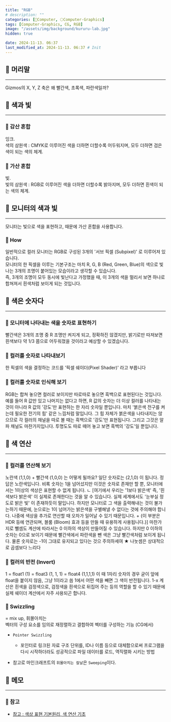 ```yaml
---
title: "RGB"
# description: ""
categories: [💫Computer, 🌕Computer-Graphics]
tags: [Computer-Graphics, CG, RGB]
image: "/assets/img/background/kururu-lab.jpg"
hidden: true

date: 2024-11-13. 06:37
last_modified_at: 2024-11-13. 06:37 # Init
---
```


## 💫 머리말

---

Gizmos의 X, Y, Z 축은 왜 빨간색, 초록색, 파란색일까?  

## 💫 색과 빛

---

### 🫧 감산 혼합

잉크.  
색의 삼원색 : CMYK로 이루어진 색을 더하면 더할수록 어두워지며, 모두 더하면 검은색이 되는 색의 체계.  

### 🫧 가산 혼합

빛.  
빛의 삼원색 : RGB로 이루어진 색을 더하면 더할수록 밝아지며, 모두 더하면 흰색이 되는 색의 체계.  

## 💫 모니터의 색과 빛

---

모니터는 빛으로 색을 표현하고, 때문에 가산 혼합을 사용합니다.  

### 🫧 How

일반적으로 컬러 모니터는 RGB로 구성된 3개의 '서브 픽셀 (Subpixel)' 로 이루어져 있습니다.  
모니터의 한 픽셀을 이루는 기본구조는 마치 R, G, B (Red, Green, Blue)의 색으로 빛나는 3개의 조명이 붙어있는 모습이라고 생각할 수 있습니다.  
즉, 3개의 조명이 모두 동시에 빛난다고 가정했을 때, 이 3개의 색을 멀리서 보면 하나로 합쳐져서 흰색처럼 보이게 되는 것입니다.  

## 💫 색은 숫자다

---

### 🫧 모니터에 나타내는 색을 숫자로 표현하기

빨간색은 3개의 조명 중 R 조명만 켜지게 되고, 정확하진 않겠지만, 밝기로만 따져보면 흰색보다 약 1/3 쯤으로 어두워졌을 것이라고 예상할 수 있겠습니다.

### 🫧 컬러를 숫자로 나타내보기

한 픽셀의 색을 결정하는 코드를 '픽셀 쉐이더(Pixel Shader)' 라고 부릅니다

### 🫧 컬러를 숫자로 인식해 보기

RGB는 합쳐 놓으면 컬러로 보이지만 따로따로 놓으면 흑백으로 표현된다는 것입니다.
예를 들어 R 값만 있고 나머지는 없다고 하면, R 값의 숫자는 더 이상 컬러를 나타내는 것이 아니라 R 값의 '강도'만 표현하는 한 자리 숫자일 뿐입니다.
마치 '붉은색 전구를 켜는데 필요한 전기의 힘' 같은 느낌처럼 말입니다.
그 힘 자체가 붉은색을 나타내지는 않으므로 각 컬러의 채널을 따로 볼 때는 흑백으로 '강도'만 표현됩니다.
그리고 그것은 알파 채널도 마찬가지입니다.
투명도도 따로 떼어 놓고 보면 흑백의 '강도'일 뿐입니다.

## 💫 색 연산

---

### 🫧 컬러를 연산해 보기

노란색 (1,1,0) + 빨간색 (1,0,0) 는 어떻게 될까요?
일단 숫자로는 (2,1,0) 이 됩니다.
정답은 노란색입니다.
비록 숫자는 1을 넘어섰지만 이것은 숫자로 존재만 할 뿐, 모니터에서는 1이상의 색상은 표현할 수 없게 됩니다.
ㄴ [여기에서 우리는 '1보다 밝은색' 즉, '흰색보다 밝은색' 이 실제로 존재한다는 것을 알 수 있습니다. 실제 세계에서도 '눈부실 정도로 밝은 빛' 이 존재하듯이 말입니다. 하지만 모니터로 그 색을 출력해내는 것이 불가는하기 때문에, 눈으로는 1이 넘어가는 밝은색을 구별해낼 수 없다는 것에 주의해야 합니다. 나중에 색상을 추가로 연산할 때 오차가 일어날 수 있기 때문입니다. + {이 부분은 HDR 등에 연관되며, 블룸 (Bloom) 효과 등을 만들 때 유용하게 사용됩니다.}]
마찬가지로 뺄셈도 계산에 따라서는 0 이하의 색상이 만들어질 수 있습니다.
하지만 0 이하의 숫자는 0으로 보이기 때문에 빨간색에서 파란색을 뺀 색은 그냥 빨간색처럼 보이게 됩니다.
물론 숫자로는 -1이 그대로 유지되고 있다는 것으 주의하세여
★ 나눗셈은 상대적으로 곱셈보다 느리다

### 🫧 컬러의 반전 (Invert)

1 = float1 (1) = float3 (1, 1, 1) = float4 (1,1,1,1)
이 때 1자리 숫자의 경우 굳이 앞에 float을 붙이지 않음, 그냥 1이라고 씀
1에서 어떤 색을 빼면 그 색이 반전됩니다.
1-x 계산은 흰색을 검정색으로, 검정색을 흰색으로 뒤집어 주는 등의 역할을 할 수 있기 때문에 실제 쉐이더 계산에서 자주 사용되곤 합니다.

### 🫧 Swizzling

= mix up, 휘몰아치는  
벡터의 구성 요소를 임의로 재정렬하고 결합하여 벡터를 구성하는 기능 (CG에서)  

- `Pointer Swizzling`
  - 포인터로 링크된 자료 구조 단위를, ID나 이름 등으로 대체함으로써 프로그램을 다시 시작하더라도 성공적으로 파일 데이터를 로드, 역직렬화 시키는 방법

- 참고로 마인크래프트의 `휘몰아치는 칼날`은 `Sweeping`이다.  

## 💫 메모

---

### 🫧 참고

- [참고 : 색상 표현 기본원리, 색 연산 기초](https://rusalgames.tistory.com/17)
